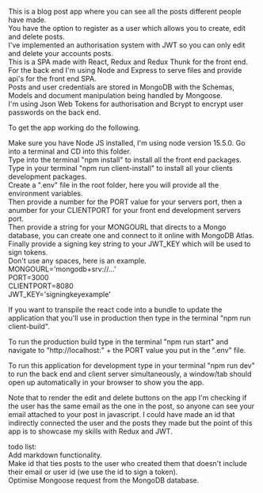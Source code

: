 This is a blog post app where you can see all the posts different people have made.  
You have the option to register as a user which allows you to create, edit and delete posts.  
I've implemented an authorisation system with JWT so you can only edit and delete your accounts posts.  
This is a SPA made with React, Redux and Redux Thunk for the front end.  
For the back end I'm using Node and Express to serve files and provide api's for the front end SPA.  
Posts and user credentials are stored in MongoDB with the Schemas, Models and document manipulation being handled by Mongoose.  
I'm using Json Web Tokens for authorisation and Bcrypt to encrypt user passwords on the back end.  

To get the app working do the following.  

Make sure you have Node JS installed, I'm using node version 15.5.0.
Go into a terminal and CD into this folder.  
Type into the terminal "npm install" to install all the front end packages.  
Type in your terminal "npm run client-install" to install all your clients development packages.  
Create a ".env" file in the root folder, here you will provide all the environment variables.  
Then provide a number for the PORT value for your servers port, then a anumber for your CLIENTPORT for your front end development servers port.  
Then provide a string for your MONGOURL that directs to a Mongo database, you can create one and connect to it online with MongoDB Atlas.  
Finally provide a signing key string to your JWT_KEY which will be used to sign tokens.  
Don't use any spaces, here is an example.  
MONGOURL='mongodb+srv://...'  
PORT=3000  
CLIENTPORT=8080  
JWT_KEY='signingkeyexample'  

If you want to transpile the react code into a bundle to update the application that you'll use in production then type in the terminal "npm run client-build".  
 
To run the production build type in the terminal "npm run start" and navigate to "http://localhost:" + the PORT value you put in the ".env" file.  
  
To run this application for development type in your terminal "npm run dev" to run the back end and client server simultaneously, a window/tab should open up automatically in your browser to show you the app.  

Note that to render the edit and delete buttons on the app I'm checking if the user has the same email as the one in the post, so anyone can see your email attached to your post in javascript. I could have made an id that indirectly connected the user and the posts they made but the point of this app is to showcase my skills with Redux and JWT.  

todo list:  
Add markdown functionality.  
Make id that ties posts to the user who created them that doesn't include their email or user id (we use the id to sign a token).  
Optimise Mongoose request from the MongoDB database.